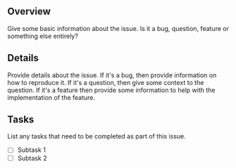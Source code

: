 ## Overview
Give some basic information about the issue. Is it a bug, question, feature or something else entirely?

## Details
Provide details about the issue. If it's a bug, then provide information on how to reproduce it. If it's 
a question, then give some context to the question. If it's a feature then provide some information to help with
the implementation of the feature.

## Tasks
List any tasks that need to be completed as part of this issue.

  - [ ] Subtask 1
  - [ ] Subtask 2
